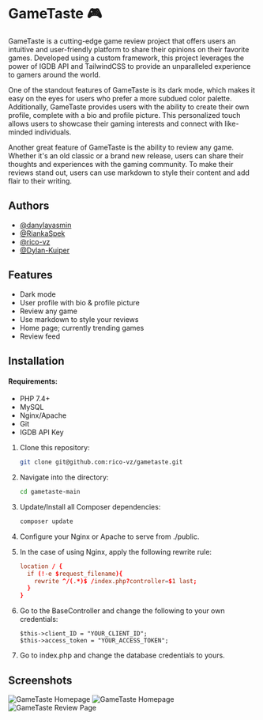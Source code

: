 
# GameTaste 🎮

GameTaste is a cutting-edge game review project that offers users an intuitive and user-friendly platform to share their opinions on their favorite games. Developed using a custom framework, this project leverages the power of IGDB API and TailwindCSS to provide an unparalleled experience to gamers around the world.

One of the standout features of GameTaste is its dark mode, which makes it easy on the eyes for users who prefer a more subdued color palette. Additionally, GameTaste provides users with the ability to create their own profile, complete with a bio and profile picture. This personalized touch allows users to showcase their gaming interests and connect with like-minded individuals.

Another great feature of GameTaste is the ability to review any game. Whether it's an old classic or a brand new release, users can share their thoughts and experiences with the gaming community. To make their reviews stand out, users can use markdown to style their content and add flair to their writing.
## Authors

- [@danylayasmin](https://github.com/danylayasmin)
- [@RiankaSpek](https://github.com/RiankaSpek)
- [@rico-vz](https://github.com/rico-vz)
- [@Dylan-Kuiper](https://github.com/Dylan-Kuiper)
## Features

- Dark mode
- User profile with bio & profile picture
- Review any game
- Use markdown to style your reviews
- Home page; currently trending games
- Review feed
## Installation

#### Requirements:
- PHP 7.4+
- MySQL
- Nginx/Apache
- Git
- IGDB API Key

1. Clone this repository:
    ```bash 
    git clone git@github.com:rico-vz/gametaste.git
    ```

2. Navigate into the directory:
    ```bash 
    cd gametaste-main
    ```

3. Update/Install all Composer dependencies:
    ```bash 
    composer update
    ```

4. Configure your Nginx or Apache to serve from ./public.

5. In the case of using Nginx, apply the following rewrite rule:
    ```conf
    location / {
      if (!-e $request_filename){
        rewrite ^/(.*)$ /index.php?controller=$1 last;
      }
    }
    ```

6. Go to the BaseController and change the following to your own credentials:
    ```
    $this->client_ID = "YOUR_CLIENT_ID";
    $this->access_token = "YOUR_ACCESS_TOKEN";
    ```


7. Go to index.php and change the database credentials to yours.

## Screenshots

![GameTaste Homepage](https://i.imgur.com/1r7uUVg.png)
![GameTaste Homepage](https://i.imgur.com/fGP80zs.png)
![GameTaste Review Page](https://i.imgur.com/n5XxIj2.png)